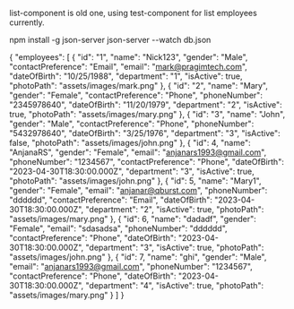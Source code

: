 
list-component is old one, using test-component for list employees currently.


npm install -g json-server
json-server --watch db.json

{
  "employees": [
    {
      "id": "1",
      "name": "Nick123",
      "gender": "Male",
      "contactPreference": "Email",
      "email": "mark@pragimtech.com",
      "dateOfBirth": "10/25/1988",
      "department": "1",
      "isActive": true,
      "photoPath": "assets/images/mark.png"
    },
    {
      "id": "2",
      "name": "Mary",
      "gender": "Female",
      "contactPreference": "Phone",
      "phoneNumber": "2345978640",
      "dateOfBirth": "11/20/1979",
      "department": "2",
      "isActive": true,
      "photoPath": "assets/images/mary.png"
    },
    {
      "id": "3",
      "name": "John",
      "gender": "Male",
      "contactPreference": "Phone",
      "phoneNumber": "5432978640",
      "dateOfBirth": "3/25/1976",
      "department": "3",
      "isActive": false,
      "photoPath": "assets/images/john.png"
    },
    {
      "id": 4,
      "name": "AnjanaRS",
      "gender": "Female",
      "email": "anjanars1993@gmail.com",
      "phoneNumber": "1234567",
      "contactPreference": "Phone",
      "dateOfBirth": "2023-04-30T18:30:00.000Z",
      "department": "3",
      "isActive": true,
      "photoPath": "assets/images/john.png"
    },
    {
      "id": 5,
      "name": "Mary1",
      "gender": "Female",
      "email": "anjanar@qburst.com",
      "phoneNumber": "dddddd",
      "contactPreference": "Email",
      "dateOfBirth": "2023-04-30T18:30:00.000Z",
      "department": "2",
      "isActive": true,
      "photoPath": "assets/images/mary.png"
    },
    {
      "id": 6,
      "name": "dadadf",
      "gender": "Female",
      "email": "sdasadsa",
      "phoneNumber": "dddddd",
      "contactPreference": "Phone",
      "dateOfBirth": "2023-04-30T18:30:00.000Z",
      "department": "3",
      "isActive": true,
      "photoPath": "assets/images/john.png"
    },
    {
      "id": 7,
      "name": "ghi",
      "gender": "Male",
      "email": "anjanars1993@gmail.com",
      "phoneNumber": "1234567",
      "contactPreference": "Phone",
      "dateOfBirth": "2023-04-30T18:30:00.000Z",
      "department": "4",
      "isActive": true,
      "photoPath": "assets/images/mary.png"
    }
  ]
}